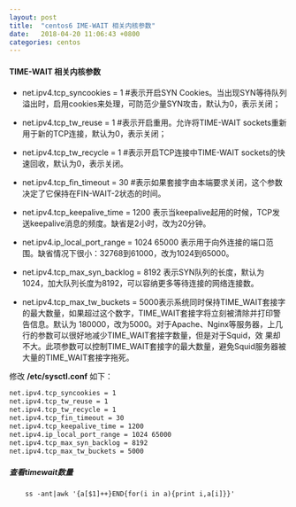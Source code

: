 ```yaml
---
layout: post
title:  "centos6 IME-WAIT 相关内核参数"
date:   2018-04-20 11:06:43 +0800
categories: centos
---
```


#### TIME-WAIT 相关内核参数
- net.ipv4.tcp_syncookies = 1 #表示开启SYN Cookies。当出现SYN等待队列溢出时，启用cookies来处理，可防范少量SYN攻击，默认为0，表示关闭；

- net.ipv4.tcp_tw_reuse = 1 #表示开启重用。允许将TIME-WAIT sockets重新用于新的TCP连接，默认为0，表示关闭；

- net.ipv4.tcp_tw_recycle = 1 #表示开启TCP连接中TIME-WAIT sockets的快速回收，默认为0，表示关闭。

- net.ipv4.tcp_fin_timeout = 30 #表示如果套接字由本端要求关闭，这个参数决定了它保持在FIN-WAIT-2状态的时间。

- net.ipv4.tcp_keepalive_time = 1200 表示当keepalive起用的时候，TCP发送keepalive消息的频度。缺省是2小时，改为20分钟。

- net.ipv4.ip_local_port_range = 1024    65000 表示用于向外连接的端口范围。缺省情况下很小：32768到61000，改为1024到65000。

- net.ipv4.tcp_max_syn_backlog = 8192 表示SYN队列的长度，默认为1024，加大队列长度为8192，可以容纳更多等待连接的网络连接数。

- net.ipv4.tcp_max_tw_buckets = 5000表示系统同时保持TIME_WAIT套接字的最大数量，如果超过这个数字，TIME_WAIT套接字将立刻被清除并打印警告信息。默认为 180000，改为5000。对于Apache、Nginx等服务器，上几行的参数可以很好地减少TIME_WAIT套接字数量，但是对于Squid，效 果却不大。此项参数可以控制TIME_WAIT套接字的最大数量，避免Squid服务器被大量的TIME_WAIT套接字拖死。

修改 **/etc/sysctl.conf** 如下：
```bash
net.ipv4.tcp_syncookies = 1
net.ipv4.tcp_tw_reuse = 1
net.ipv4.tcp_tw_recycle = 1
net.ipv4.tcp_fin_timeout = 30
net.ipv4.tcp_keepalive_time = 1200
net.ipv4.ip_local_port_range = 1024 65000
net.ipv4.tcp_max_syn_backlog = 8192
net.ipv4.tcp_max_tw_buckets = 5000
```

##### 查看timewait数量
        ss -ant|awk '{a[$1]++}END{for(i in a){print i,a[i]}}'
